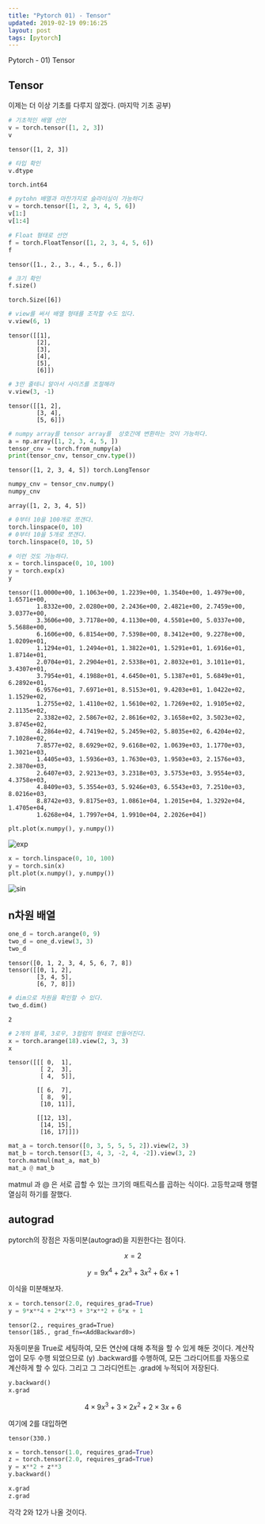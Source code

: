 ```yaml
---
title: "Pytorch 01) - Tensor"
updated: 2019-02-19 09:16:25
layout: post
tags: [pytorch]
---
```


Pytorch - 01) Tensor

## Tensor

이제는 더 이상 기초를 다루지 않겠다. (마지막 기초 공부)

```python
# 기초적인 배열 선언
v = torch.tensor([1, 2, 3])
v
```

```
tensor([1, 2, 3])
```

```python
# 타입 확인
v.dtype
```

```
torch.int64
```

```python
# pytohn 배열과 마찬가지로 슬라이싱이 가능하다
v = torch.tensor([1, 2, 3, 4, 5, 6])
v[1:]
v[1:4]
```

```python
# Float 형태로 선언
f = torch.FloatTensor([1, 2, 3, 4, 5, 6])
f
```

```
tensor([1., 2., 3., 4., 5., 6.])
```


```python
# 크기 확인
f.size()
```

```
torch.Size([6])
```


```python
# view를 써서 배열 형태를 조작할 수도 있다.
v.view(6, 1)
```

```
tensor([[1],
        [2],
        [3],
        [4],
        [5],
        [6]])
```


```python
# 3만 줄테니 알아서 사이즈를 조절해라
v.view(3, -1)
```

```
tensor([[1, 2],
        [3, 4],
        [5, 6]])
```


```python
# numpy array를 tensor array를  상호간에 변환하는 것이 가능하다.
a = np.array([1, 2, 3, 4, 5, ])
tensor_cnv = torch.from_numpy(a)
print(tensor_cnv, tensor_cnv.type())
```

```
tensor([1, 2, 3, 4, 5]) torch.LongTensor
```


```python
numpy_cnv = tensor_cnv.numpy()
numpy_cnv
```

```
array([1, 2, 3, 4, 5])
```

```python
# 0부터 10을 100개로 쪼갠다.
torch.linspace(0, 10)
# 0부터 10을 5개로 쪼갠다.
torch.linspace(0, 10, 5)
```

```python
# 이런 것도 가능하다.
x = torch.linspace(0, 10, 100)
y = torch.exp(x)
y
```

```
tensor([1.0000e+00, 1.1063e+00, 1.2239e+00, 1.3540e+00, 1.4979e+00, 1.6571e+00,
        1.8332e+00, 2.0280e+00, 2.2436e+00, 2.4821e+00, 2.7459e+00, 3.0377e+00,
        3.3606e+00, 3.7178e+00, 4.1130e+00, 4.5501e+00, 5.0337e+00, 5.5688e+00,
        6.1606e+00, 6.8154e+00, 7.5398e+00, 8.3412e+00, 9.2278e+00, 1.0209e+01,
        1.1294e+01, 1.2494e+01, 1.3822e+01, 1.5291e+01, 1.6916e+01, 1.8714e+01,
        2.0704e+01, 2.2904e+01, 2.5338e+01, 2.8032e+01, 3.1011e+01, 3.4307e+01,
        3.7954e+01, 4.1988e+01, 4.6450e+01, 5.1387e+01, 5.6849e+01, 6.2892e+01,
        6.9576e+01, 7.6971e+01, 8.5153e+01, 9.4203e+01, 1.0422e+02, 1.1529e+02,
        1.2755e+02, 1.4110e+02, 1.5610e+02, 1.7269e+02, 1.9105e+02, 2.1135e+02,
        2.3382e+02, 2.5867e+02, 2.8616e+02, 3.1658e+02, 3.5023e+02, 3.8745e+02,
        4.2864e+02, 4.7419e+02, 5.2459e+02, 5.8035e+02, 6.4204e+02, 7.1028e+02,
        7.8577e+02, 8.6929e+02, 9.6168e+02, 1.0639e+03, 1.1770e+03, 1.3021e+03,
        1.4405e+03, 1.5936e+03, 1.7630e+03, 1.9503e+03, 2.1576e+03, 2.3870e+03,
        2.6407e+03, 2.9213e+03, 3.2318e+03, 3.5753e+03, 3.9554e+03, 4.3758e+03,
        4.8409e+03, 5.3554e+03, 5.9246e+03, 6.5543e+03, 7.2510e+03, 8.0216e+03,
        8.8742e+03, 9.8175e+03, 1.0861e+04, 1.2015e+04, 1.3292e+04, 1.4705e+04,
        1.6268e+04, 1.7997e+04, 1.9910e+04, 2.2026e+04])
```

```python
plt.plot(x.numpy(), y.numpy())
```

![exp](/images/2019/02/tensor1.png)

```python
x = torch.linspace(0, 10, 100)
y = torch.sin(x)
plt.plot(x.numpy(), y.numpy())
```

![sin](/images/2019/02/tensor2.png)

## n차원 배열

```python
one_d = torch.arange(0, 9)
two_d = one_d.view(3, 3)
two_d
```

```
tensor([0, 1, 2, 3, 4, 5, 6, 7, 8])
tensor([[0, 1, 2],
        [3, 4, 5],
        [6, 7, 8]])
```


```python
# dim으로 차원을 확인할 수 있다.
two_d.dim()
```

```
2
```


```python
# 2개의 블록, 3로우, 3컬럼의 형태로 만들어진다.
x = torch.arange(18).view(2, 3, 3)
x
```

```
tensor([[[ 0,  1],
         [ 2,  3],
         [ 4,  5]],

        [[ 6,  7],
         [ 8,  9],
         [10, 11]],

        [[12, 13],
         [14, 15],
         [16, 17]]])
```

```python
mat_a = torch.tensor([0, 3, 5, 5, 5, 2]).view(2, 3)
mat_b = torch.tensor([3, 4, 3, -2, 4, -2]).view(3, 2)
torch.matmul(mat_a, mat_b)
mat_a @ mat_b
```
matmul 과 @ 은 서로 곱할 수 있는 크기의 매트릭스를 곱하는 식이다. 고등학교때 행렬 열심히 하기를 잘했다.

## autograd

pytorch의 장점은 자동미분(autograd)을 지원한다는 점이다.

$$x=2$$

$$y = 9x^4 + 2x^3 + 3x^2 + 6x+1$$

이식을 미분해보자.

```python
x = torch.tensor(2.0, requires_grad=True)
y = 9*x**4 + 2*x**3 + 3*x**2 + 6*x + 1
```

```
tensor(2., requires_grad=True)
tensor(185., grad_fn=<AddBackward0>)
```

자동미분을 True로 세팅하여, 모든 연산에 대해 추적을 할 수 있게 해둔 것이다. 계산작업이 모두 수행 되었으므로 (y) .backward를 수행하여, 모든 그라디어트를 자동으로 계산하게 할 수 있다. 그리고 그 그라디언트는 .grad에 누적되어 저장된다.


```python
y.backward()
x.grad
```

$$ 4 \times 9x^3 + 3 \times 2x^2 + 2 \times 3 x + 6$$

여기에 2를 대입하면

```
tensor(330.)
```


```python
x = torch.tensor(1.0, requires_grad=True)
z = torch.tensor(2.0, requires_grad=True)
y = x**2 + z**3
y.backward()
```

```python
x.grad
z.grad
```

각각 2와 12가 나올 것이다.